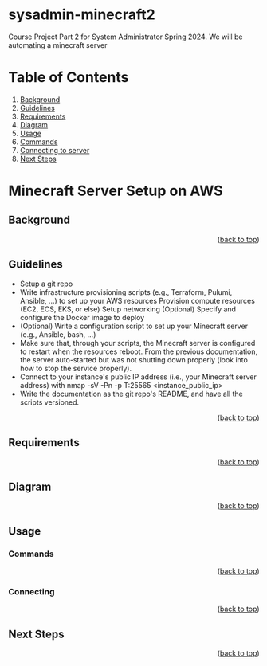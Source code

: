 # sysadmin-minecraft2
Course Project Part 2 for System Administrator Spring 2024. We will be automating a minecraft server

<a href="top"></a>
# Table of Contents
1. [Background](#background)
2. [Guidelines](#guidelines)
3. [Requirements](#requirements)
4. [Diagram](#diagram)
5. [Usage](#usage)
6. [Commands](#commands)
7. [Connecting to server](#connect)
8. [Next Steps](#next-steps)


# Minecraft Server Setup on AWS

## Background 

<p align="right">(<a href="#readme-top">back to top</a>)</p>

## Guidelines
- Setup a git repo
- Write infrastructure provisioning scripts (e.g., Terraform, Pulumi, Ansible, ...) to set up your AWS resources
    Provision compute resources (EC2, ECS, EKS, or else)
    Setup networking
    (Optional) Specify and configure the Docker image to deploy
- (Optional) Write a configuration script to set up your Minecraft server (e.g., Ansible, bash, ...)
- Make sure that, through your scripts, the Minecraft server is configured to restart when the resources reboot.
    From the previous documentation, the server auto-started but was not shutting down properly (look into how to stop the service properly).
- Connect to your instance's public IP address (i.e., your Minecraft server address) with nmap -sV -Pn -p T:25565 <instance_public_ip>
- Write the documentation as the git repo's README, and have all the scripts versioned.

<p align="right">(<a href="#readme-top">back to top</a>)</p>

## Requirements

<p align="right">(<a href="#readme-top">back to top</a>)</p>

## Diagram

<p align="right">(<a href="#readme-top">back to top</a>)</p>

## Usage

### Commands

<p align="right">(<a href="#readme-top">back to top</a>)</p>

### Connecting

<p align="right">(<a href="#readme-top">back to top</a>)</p>

## Next Steps

<p align="right">(<a href="#readme-top">back to top</a>)</p>